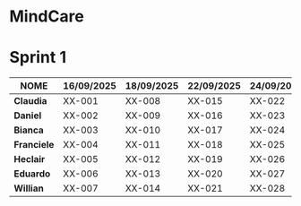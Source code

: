 # MindCare 


# Sprint 1

| **NOME**   | **16/09/2025** | **18/09/2025** | **22/09/2025** | **24/09/2025** | **26/09/2025** | **30/09/2025** | **02/10/2025** |
|-----------|---------------|---------------|---------------|---------------|---------------|---------------|---------------|
| **Claudia**   | XX-001 | XX-008 | XX-015 | XX-022 | XX-029 | XX-036 | XX-043 |
| **Daniel**    | XX-002 | XX-009 | XX-016 | XX-023 | XX-030 | XX-037 | XX-044 |
| **Bianca**    | XX-003 | XX-010 | XX-017 | XX-024 | XX-031 | XX-038 | XX-045 |
| **Franciele** | XX-004 | XX-011 | XX-018 | XX-025 | XX-032 | XX-039 | XX-046 |
| **Heclair**   | XX-005 | XX-012 | XX-019 | XX-026 | XX-033 | XX-040 | XX-047 |
| **Eduardo**   | XX-006 | XX-013 | XX-020 | XX-027 | XX-034 | XX-041 | XX-048 |
| **Willian**   | XX-007 | XX-014 | XX-021 | XX-028 | XX-035 | XX-042 | XX-049 |

